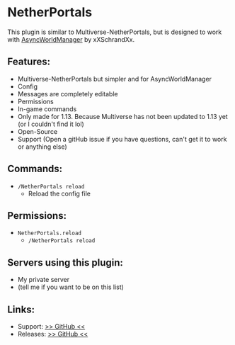 # NetherPortals
This plugin is similar to Multiverse-NetherPortals, but is designed to work with [AsyncWorldManager](https://www.spigotmc.org/resources/async-worldmanager-awm.58943/) by xXSchrandXx.

## Features:
- Multiverse-NetherPortals but simpler and for AsyncWorldManager
- Config
- Messages are completely editable
- Permissions
- In-game commands
- Only made for 1.13. Because Multiverse has not been updated to 1.13 yet (or I couldn't find it lol)
- Open-Source
- Support (Open a gitHub issue if you have questions, can't get it to work or anything else)

## Commands:
- `/NetherPortals reload`
	- Reload the config file

## Permissions:
- `NetherPortals.reload`
	- `/NetherPortals reload`

## Servers using this plugin:
- My private server
- (tell me if you want to be on this list)

## Links:
- Support: [>> GitHub <<](https://github.com/AgentConDier/NetherPortals/issues)
- Releases: [>> GitHub <<](https://github.com/AgentConDier/NetherPortals/releases)
